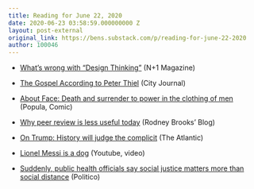```yaml
---
title: Reading for June 22, 2020
date: 2020-06-23 03:58:59.000000000 Z
layout: post-external
original_link: https://bens.substack.com/p/reading-for-june-22-2020
author: 100046
---
```


- [What’s wrong with “Design Thinking”](https://nplusonemag.com/issue-35/reviews/on-design-thinking/) (N+1 Magazine)

- [The Gospel According to Peter Thiel](https://www.city-journal.org/peter-thiel) (City Journal)

- [About Face: Death and surrender to power in the clothing of men](https://popula.com/2019/02/24/about-face/) (Popula, Comic)

- [Why peer review is less useful today](http://rodneybrooks.com/peer-review/) (Rodney Brooks’ Blog)

- [On Trump: History will judge the complicit](https://www.theatlantic.com/magazine/archive/2020/07/trumps-collaborators/612250/) (The Atlantic)

- [Lionel Messi is a dog](https://www.youtube.com/watch?v=mDsztJOgqUg) (Youtube, video)

- [Suddenly, public health officials say social justice matters more than social distance](https://www.politico.com/news/magazine/2020/06/04/public-health-protests-301534) (Politico)

